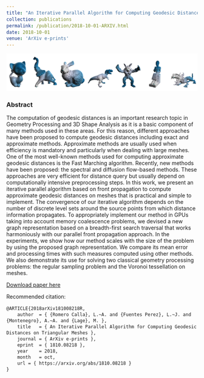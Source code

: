 ```yaml
---
title: "An Iterative Parallel Algorithm for Computing Geodesic Distances on Triangular Meshes"
collection: publications
permalink: /publication/2018-10-01-ARXIV.html
date: 2018-10-01
venue: 'ArXiv e-prints'
---
```


![](../images/arxiv201801.png)

### Abstract


The computation of geodesic distances is an important research topic in Geometry Processing and 3D Shape Analysis as it is a basic component of many methods used in these areas. For this reason, different approaches have been proposed to compute geodesic distances including exact and approximate methods. Approximate methods are usually used when efficiency is mandatory and particularly when dealing with large meshes. One of the most well-known methods used for computing approximate geodesic distances is the Fast Marching algorithm. Recently, new methods have been proposed: the spectral and diffusion flow-based methods. These approaches are very efficient for distance query but usually depend on computationally intensive preprocessing steps. In this work, we present an iterative parallel algorithm based on front propagation to compute approximate geodesic distances on meshes that is practical and simple to implement. The convergence of our iterative algorithm depends on the number of discrete level sets around the source points from which distance information propagates. To appropriately implement our method in GPUs taking into account memory coalescence problems, we devised a new graph representation based on a breadth-first search traversal that works harmoniously with our parallel front propagation approach. In the experiments, we show how our method scales with the size of the problem by using the proposed graph representation. We compare its mean error and processing times with such measures computed using other methods. We also demonstrate its use for solving two classical geometry processing problems: the regular sampling problem and the Voronoi tessellation on meshes.

[Download paper here](https://arxiv.org/abs/1810.08218)

Recommended citation:

```
@ARTICLE{2018arXiv181008218R,
	author	= { {Romero Calla}, L.~A. and {Fuentes Perez}, L.~J. and {Montenegro}, A.~A. and {Lage}, M. },
	title	= { An Iterative Parallel Algorithm for Computing Geodesic Distances on Triangular Meshes },
	journal	= { ArXiv e-prints },
	eprint	= { 1810.08218 },
	year	= 2018,
	month	= oct,
	url	= { https://arxiv.org/abs/1810.08218 }
}
```
